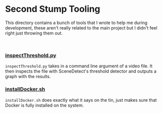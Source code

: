# Second Stump Tooling
This directory contains a bunch of tools that I wrote to help me during development, these aren't really related to the main project but I didn't feel right just throwing them out. 

<br>

### [inspectThreshold.py](tools/inspectThreshold.py)
`inspectThreshold.py` takes in a command line argument of a video file. It then inspects the file with SceneDetect's threshold detector and outputs a graph with the results.

### [installDocker.sh](tools/installDocker.sh)
`installDocker.sh` does exactly what it says on the tin, just makes sure that Docker is fully installed on the system.